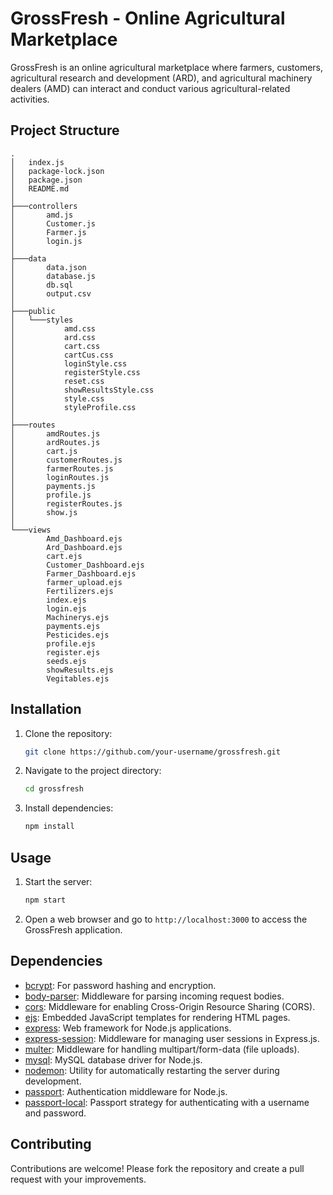 # GrossFresh - Online Agricultural Marketplace

GrossFresh is an online agricultural marketplace where farmers, customers, agricultural research and development (ARD), and agricultural machinery dealers (AMD) can interact and conduct various agricultural-related activities.

## Project Structure

```
.
│   index.js
│   package-lock.json
│   package.json
│   README.md
│
├───controllers
│       amd.js
│       Customer.js
│       Farmer.js
│       login.js
│
├───data
│       data.json
│       database.js
│       db.sql
│       output.csv
│
├───public
│   └───styles
│           amd.css
│           ard.css
│           cart.css
│           cartCus.css
│           loginStyle.css
│           registerStyle.css
│           reset.css
│           showResultsStyle.css
│           style.css
│           styleProfile.css
│
├───routes
│       amdRoutes.js
│       ardRoutes.js
│       cart.js
│       customerRoutes.js
│       farmerRoutes.js
│       loginRoutes.js
│       payments.js
│       profile.js
│       registerRoutes.js
│       show.js
│
└───views
        Amd_Dashboard.ejs
        Ard_Dashboard.ejs
        cart.ejs
        Customer_Dashboard.ejs
        Farmer_Dashboard.ejs
        farmer_upload.ejs
        Fertilizers.ejs
        index.ejs
        login.ejs
        Machinerys.ejs
        payments.ejs
        Pesticides.ejs
        profile.ejs
        register.ejs
        seeds.ejs
        showResults.ejs
        Vegitables.ejs
```

## Installation

1. Clone the repository:

    ```bash
    git clone https://github.com/your-username/grossfresh.git
    ```

2. Navigate to the project directory:

    ```bash
    cd grossfresh
    ```

3. Install dependencies:

    ```bash
    npm install
    ```

## Usage

1. Start the server:

    ```bash
    npm start
    ```

2. Open a web browser and go to `http://localhost:3000` to access the GrossFresh application.

## Dependencies

- [bcrypt](https://www.npmjs.com/package/bcrypt): For password hashing and encryption.
- [body-parser](https://www.npmjs.com/package/body-parser): Middleware for parsing incoming request bodies.
- [cors](https://www.npmjs.com/package/cors): Middleware for enabling Cross-Origin Resource Sharing (CORS).
- [ejs](https://www.npmjs.com/package/ejs): Embedded JavaScript templates for rendering HTML pages.
- [express](https://www.npmjs.com/package/express): Web framework for Node.js applications.
- [express-session](https://www.npmjs.com/package/express-session): Middleware for managing user sessions in Express.js.
- [multer](https://www.npmjs.com/package/multer): Middleware for handling multipart/form-data (file uploads).
- [mysql](https://www.npmjs.com/package/mysql): MySQL database driver for Node.js.
- [nodemon](https://www.npmjs.com/package/nodemon): Utility for automatically restarting the server during development.
- [passport](https://www.npmjs.com/package/passport): Authentication middleware for Node.js.
- [passport-local](https://www.npmjs.com/package/passport-local): Passport strategy for authenticating with a username and password.

## Contributing

Contributions are welcome! Please fork the repository and create a pull request with your improvements.
